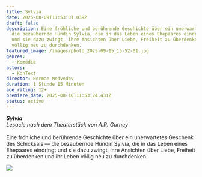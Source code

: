 ```yaml
---
title: Sylvia
date: 2025-08-09T11:53:31.039Z
draft: false
description: Eine fröhliche und berührende Geschichte über ein unerwartetes Geschenk des Schicksals —
  die bezaubernde Hündin Sylvia, die in das Leben eines Ehepaares eindringt
  und sie dazu zwingt, ihre Ansichten über Liebe, Freiheit zu überdenken und ihr Leben
  völlig neu zu durchdenken.
featured_image: /images/photo_2025-09-15_15-52-01.jpg
genres:
  - Komödie
actors:
  - KonText
director: Herman Medvedev
duration: 1 Stunde 15 Minuten
age_rating: 12+
premiere_date: 2025-08-16T11:53:24.431Z
status: active
---
```

***Sylvia***\
*Lesacle nach dem Theaterstück von A.R. Gurney*\
\
Eine fröhliche und berührende Geschichte über ein unerwartetes Geschenk des Schicksals — die bezaubernde Hündin Sylvia, die in das Leben eines Ehepaares eindringt und sie dazu zwingt, ihre Ansichten über Liebe, Freiheit zu überdenken und ihr Leben völlig neu zu durchdenken.

![](/images/сильвия1.png)
